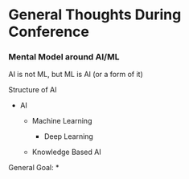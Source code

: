 # General Thoughts During Conference

### Mental Model around AI/ML

AI is not ML, but ML is AI (or a form of it)

Structure of AI
- AI
    * Machine Learning
        - Deep Learning

    * Knowledge Based AI

General Goal: 
* 